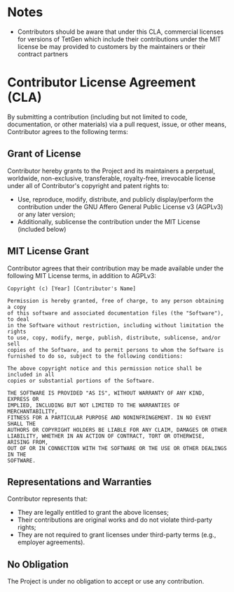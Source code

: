 # Notes
- Contributors should be aware that under this CLA, commercial licenses for versions of TetGen which include their contributions under the MIT license be may provided to customers by the maintainers or their contract partners
# Contributor License Agreement (CLA)

By submitting a contribution (including but not limited to code, documentation, or other materials) via a pull request, issue, or other means, Contributor agrees to the following terms:

## Grant of License
Contributor hereby grants to the Project and its maintainers a perpetual, worldwide, non-exclusive, transferable, royalty-free, irrevocable license under all of Contributor's copyright and patent rights to:
- Use, reproduce, modify, distribute, and publicly display/perform the contribution under the GNU Affero General Public License v3 (AGPLv3) or any later version;
- Additionally, sublicense the contribution under the MIT License (included below)

## MIT License Grant
Contributor agrees that their contribution may be made available under the following MIT License terms, in addition to AGPLv3:

```text
Copyright (c) [Year] [Contributor's Name]  

Permission is hereby granted, free of charge, to any person obtaining a copy  
of this software and associated documentation files (the "Software"), to deal  
in the Software without restriction, including without limitation the rights  
to use, copy, modify, merge, publish, distribute, sublicense, and/or sell  
copies of the Software, and to permit persons to whom the Software is  
furnished to do so, subject to the following conditions:  

The above copyright notice and this permission notice shall be included in all  
copies or substantial portions of the Software.  

THE SOFTWARE IS PROVIDED "AS IS", WITHOUT WARRANTY OF ANY KIND, EXPRESS OR  
IMPLIED, INCLUDING BUT NOT LIMITED TO THE WARRANTIES OF MERCHANTABILITY,  
FITNESS FOR A PARTICULAR PURPOSE AND NONINFRINGEMENT. IN NO EVENT SHALL THE  
AUTHORS OR COPYRIGHT HOLDERS BE LIABLE FOR ANY CLAIM, DAMAGES OR OTHER  
LIABILITY, WHETHER IN AN ACTION OF CONTRACT, TORT OR OTHERWISE, ARISING FROM,  
OUT OF OR IN CONNECTION WITH THE SOFTWARE OR THE USE OR OTHER DEALINGS IN THE  
SOFTWARE.  
```

## Representations and Warranties
Contributor represents that:
- They are legally entitled to grant the above licenses;
- Their contributions are original works and do not violate third-party rights;
- They are not required to grant licenses under third-party terms (e.g., employer agreements).

## No Obligation
The Project is under no obligation to accept or use any contribution.

